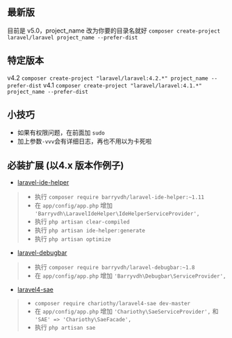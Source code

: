 ## 最新版
目前是 v5.0，project_name 改为你要的目录名就好
`composer create-project laravel/laravel project_name --prefer-dist`

## 特定版本
v4.2
`composer create-project "laravel/laravel:4.2.*" project_name --prefer-dist`
v4.1
`composer create-project "laravel/laravel:4.1.*" project_name --prefer-dist`

## 小技巧
- 如果有权限问题，在前面加 `sudo`
- 加上参数`-vvv`会有详细日志，再也不用以为卡死啦

## 必装扩展 (以4.x 版本作例子)
- [laravel-ide-helper](https://github.com/barryvdh/laravel-ide-helper)
> - 执行 `composer require barryvdh/laravel-ide-helper:~1.11`
> - 在 `app/config/app.php` 增加 `'Barryvdh\LaravelIdeHelper\IdeHelperServiceProvider',`
> - 执行 `php artisan clear-compiled`
> - 执行 `php artisan ide-helper:generate`
> - 执行 `php artisan optimize`

- [laravel-debugbar](https://github.com/barryvdh/laravel-debugbar)
> - 执行 `composer require barryvdh/laravel-debugbar:~1.8`
> - 在 `app/config/app.php` 增加 `'Barryvdh\Debugbar\ServiceProvider',`

- [laravel4-sae](https://github.com/chariothy/laravel4-sae)
> - `composer require chariothy/laravel4-sae dev-master`
> - 在 `app/config/app.php` 增加 `'Chariothy\SaeServiceProvider',` 和 `'SAE' => 'Chariothy\SaeFacade',`
> - 执行 `php artisan sae`
